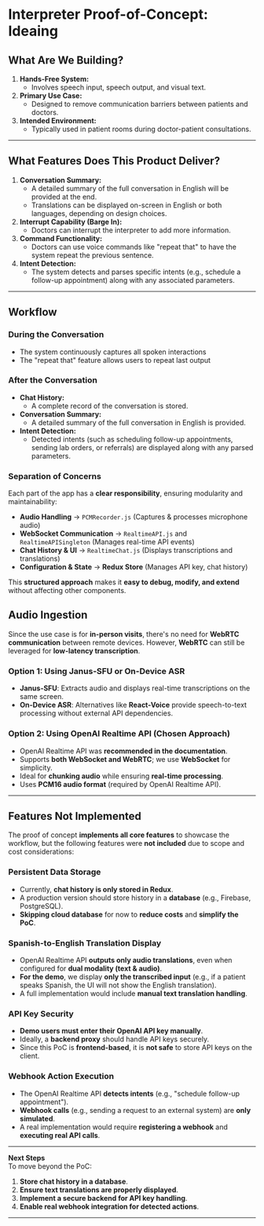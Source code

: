 # Interpreter Proof-of-Concept: Ideaing

## What Are We Building?

1. **Hands-Free System:**
   - Involves speech input, speech output, and visual text.
2. **Primary Use Case:**
   - Designed to remove communication barriers between patients and doctors.
3. **Intended Environment:**
   - Typically used in patient rooms during doctor-patient consultations.

---

## What Features Does This Product Deliver?

1. **Conversation Summary:**
   - A detailed summary of the full conversation in English will be provided at the end.
   - Translations can be displayed on-screen in English or both languages, depending on design choices.
2. **Interrupt Capability (Barge In):**
   - Doctors can interrupt the interpreter to add more information.
3. **Command Functionality:**
   - Doctors can use voice commands like "repeat that" to have the system repeat the previous sentence.
4. **Intent Detection:**
   - The system detects and parses specific intents (e.g., schedule a follow-up appointment) along with any associated parameters.

---

## Workflow

### During the Conversation

- The system continuously captures all spoken interactions
- The "repeat that" feature allows users to repeat last output

### After the Conversation

- **Chat History:**
  - A complete record of the conversation is stored.
- **Conversation Summary:**
  - A detailed summary of the full conversation in English is provided.
- **Intent Detection:**
  - Detected intents (such as scheduling follow-up appointments, sending lab orders, or referrals) are displayed along with any parsed parameters.

### Separation of Concerns

Each part of the app has a **clear responsibility**, ensuring modularity and maintainability:

- **Audio Handling** → `PCMRecorder.js` (Captures & processes microphone audio)
- **WebSocket Communication** → `RealtimeAPI.js` and `RealtimeAPISingleton` (Manages real-time API events)
- **Chat History & UI** → `RealtimeChat.js` (Displays transcriptions and translations)
- **Configuration & State** → **Redux Store** (Manages API key, chat history)

This **structured approach** makes it **easy to debug, modify, and extend** without affecting other components.

## Audio Ingestion

Since the use case is for **in-person visits**, there's no need for **WebRTC communication** between remote devices. However, **WebRTC** can still be leveraged for **low-latency transcription**.

### **Option 1: Using Janus-SFU or On-Device ASR**

- **Janus-SFU**: Extracts audio and displays real-time transcriptions on the same screen.
- **On-Device ASR**: Alternatives like **React-Voice** provide speech-to-text processing without external API dependencies.

### **Option 2: Using OpenAI Realtime API (Chosen Approach)**

- OpenAI Realtime API was **recommended in the documentation**.
- Supports **both WebSocket and WebRTC**; we use **WebSocket** for simplicity.
- Ideal for **chunking audio** while ensuring **real-time processing**.
- Uses **PCM16 audio format** (required by OpenAI Realtime API).

---

## Features Not Implemented

The proof of concept **implements all core features** to showcase the workflow, but the following features were **not included** due to scope and cost considerations:

### **Persistent Data Storage**

- Currently, **chat history is only stored in Redux**.
- A production version should store history in a **database** (e.g., Firebase, PostgreSQL).
- **Skipping cloud database** for now to **reduce costs** and **simplify the PoC**.

### **Spanish-to-English Translation Display**

- OpenAI Realtime API **outputs only audio translations**, even when configured for **dual modality (text & audio)**.
- **For the demo**, we display **only the transcribed input** (e.g., if a patient speaks Spanish, the UI will not show the English translation).
- A full implementation would include **manual text translation handling**.

### **API Key Security**

- **Demo users must enter their OpenAI API key manually**.
- Ideally, a **backend proxy** should handle API keys securely.
- Since this PoC is **frontend-based**, it is **not safe** to store API keys on the client.

### **Webhook Action Execution**

- The OpenAI Realtime API **detects intents** (e.g., "schedule follow-up appointment").
- **Webhook calls** (e.g., sending a request to an external system) are **only simulated**.
- A real implementation would require **registering a webhook** and **executing real API calls**.

---

**Next Steps**  
To move beyond the PoC:

1. **Store chat history in a database**.
2. **Ensure text translations are properly displayed**.
3. **Implement a secure backend for API key handling**.
4. **Enable real webhook integration for detected actions**.

---
